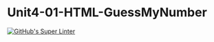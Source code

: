 # Unit4-01-HTML-GuessMyNumber
[![GitHub's Super Linter](https://github.com/ICS20-Programming-SantiagoH/Unit4-01-HTML-GuessMyNumber/workflows/GitHub's%20Super%20Linter/badge.svg)](https://github.com/ICS20-Programming-SantiagoH/Unit4-01-HTML-GuessMyNumber/actions)